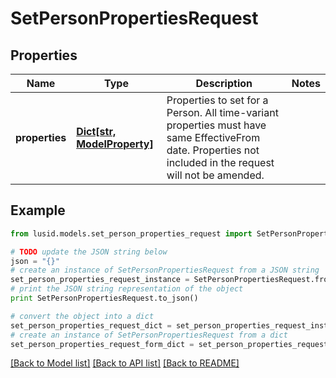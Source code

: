 # SetPersonPropertiesRequest


## Properties
Name | Type | Description | Notes
------------ | ------------- | ------------- | -------------
**properties** | [**Dict[str, ModelProperty]**](ModelProperty.md) | Properties to set for a Person. All time-variant properties must have same EffectiveFrom date. Properties not included in the request will not be amended. | 

## Example

```python
from lusid.models.set_person_properties_request import SetPersonPropertiesRequest

# TODO update the JSON string below
json = "{}"
# create an instance of SetPersonPropertiesRequest from a JSON string
set_person_properties_request_instance = SetPersonPropertiesRequest.from_json(json)
# print the JSON string representation of the object
print SetPersonPropertiesRequest.to_json()

# convert the object into a dict
set_person_properties_request_dict = set_person_properties_request_instance.to_dict()
# create an instance of SetPersonPropertiesRequest from a dict
set_person_properties_request_form_dict = set_person_properties_request.from_dict(set_person_properties_request_dict)
```
[[Back to Model list]](../README.md#documentation-for-models) [[Back to API list]](../README.md#documentation-for-api-endpoints) [[Back to README]](../README.md)


